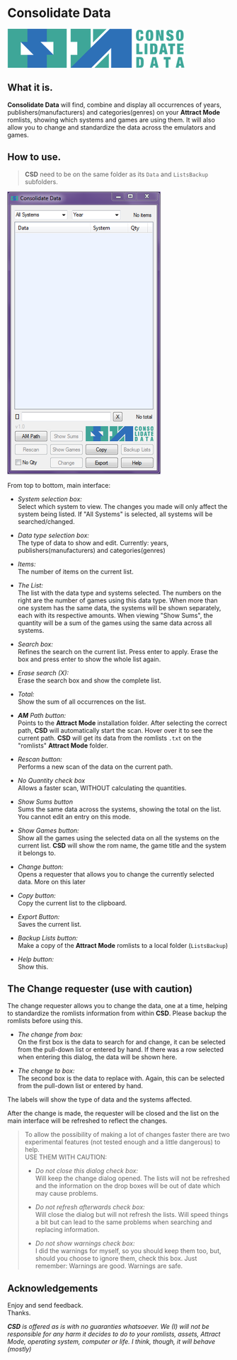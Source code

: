 # Consolidate Data

![#AMLS](https://github.com/farique1/consolidate-data/blob/master/Images/CSD.png)  

## What it is.  

**Consolidate Data** will find, combine and display all occurrences of years, publishers(manufacturers) and categories(genres) on your **Attract Mode** romlists, showing which systems and games are using them. It will also allow you to change and standardize the data across the emulators and games.  

## How to use.  

>**CSD** need to be on the same folder as its `Data` and `ListsBackup` subfolders.  

![#gui](https://github.com/farique1/consolidate-data/blob/master/Images/gui.png)

From top to bottom, main interface:  

- *System selection box:*  
Select which system to view. The changes you made will only affect the system being listed.
If "All Systems" is selected, all systems will be searched/changed.  

- *Data type selection box:*  
The type of data to show and edit. Currently: years, publishers(manufacturers) and categories(genres)  

- *Items:*  
The number of items on the current list.  

- *The List:*  
The list with the data type and systems selected. The numbers on the right are the number of games using this data type. When more than one system has the same data, the systems will be shown separately, each with its respective amounts. When viewing "Show Sums", the quantity will be a sum of the games using the same data across all systems.  

- *Search box:*  
Refines the search on the current list. Press enter to apply. Erase the box and press enter to show the whole list again.  

- *Erase search (X):*  
Erase the search box and show the complete list.  

- *Total:*  
Show the sum of all occurrences on the list.  

- ***AM** Path button:*  
Points to the **Attract Mode** installation folder. After selecting the correct path, **CSD** will automatically start the scan. Hover over it to see the current path. **CSD** will get its data from the romlists `.txt` on the "romlists" **Attract Mode** folder.  

- *Rescan button:*  
Performs a new scan of the data on the current path.  

- *No Quantity check box*  
Allows a faster scan, WITHOUT calculating the quantities.  

- *Show Sums button*  
Sums the same data across the systems, showing the total on the list. You cannot edit an entry on this mode.  

- *Show Games button:*  
Show all the games using the selected data on all the systems on the current list. **CSD** will show the rom name, the game title and the system it belongs to.  

- *Change button:*  
Opens a requester that allows you to change the currently selected data. More on this later  

- *Copy button:*  
Copy the current list to the clipboard.  

- *Export Button:*  
Saves the current list.  

- *Backup Lists button:*  
Make a copy of the **Attract Mode** romlists to a local folder (`ListsBackup`)  

- *Help button:*  
Show this.  


## The Change requester (use with caution)  

The change requester allows you to change the data, one at a time, helping to standardize the romlists information from within **CSD**. Please backup the romlists before using this.

- *The change from box:*  
On the first box is the data to search for and change, it can be selected from the pull-down list or entered by hand. If there was a row selected when entering this dialog, the data will be shown here.  

- *The change to box:*  
The second box is the data to replace with. Again, this can be selected from the pull-down list or entered by hand.  

The labels will show the type of data and the systems affected.  

After the change is made, the requester will be closed and the list on the main interface will be refreshed to reflect the changes.  

>To allow the possibility of making a lot of changes faster there are two experimental features (not tested enough and a little dangerous) to help.  
USE THEM WITH CAUTION:  
  > - *Do not close this dialog check box:*  
Will keep the change dialog opened. The lists will not be refreshed and the information on the drop boxes will be out of date which may cause problems.  
>  
> - *Do not refresh afterwards check box:*  
Will close the dialog but will not refresh the lists. Will speed things a bit but can lead to the same problems when searching and replacing information.  
>  
> - *Do not show warnings check box:*  
I did the warnings for myself, so you should keep them too, but, should you choose to ignore them, check this box. Just remember: Warnings are good. Warnings are safe.  

## Acknowledgements


Enjoy and send feedback.  
Thanks.  

***CSD** is offered as is with no guaranties whatsoever. We (I) will not be responsible for any harm it decides to do to your romlists, assets, Attract Mode, operating system, computer or life. I think, though, it will behave (mostly)*  
